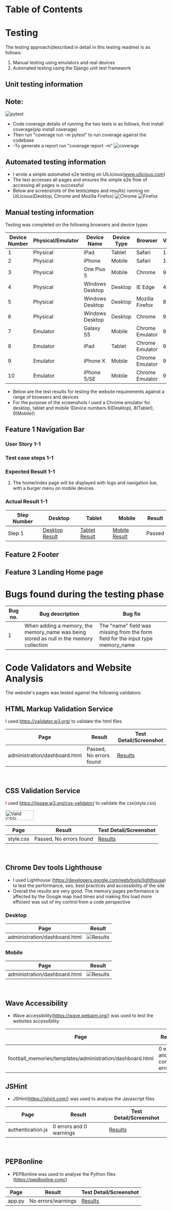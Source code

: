 # Table of Contents



# Testing
The testing approach(described in detail in this testing readme) is as follows:
1. Manual testing using emulators and real devices
2. Automated testing using the Django unit test framework

## Unit testing information
Note: 
- 
![pytest](football_memories/static/images/testing/pytest.PNG)
- Code coverage details of running the two tests is as follows, first install coverage(pip install coverage)
- Then run "coverage run -m pytest" to run coverage against the codebase
- -To generate a report run "coverage report -m"
![coverage](football_memories/static/images/testing/coverage_report.PNG)

## Automated testing information
- I wrote a simple automated e2e testing on UILIcious(www.uilicious.com)
- The test accesses all pages and ensures the simple e2e flow of accessing all pages is successful
- Below are screenshots of the tests(steps and results) running on UILicious(Desktop, Chrome and Mozilla Firefox)
![Chrome](football_memories/static/images/testing/chrome_automation.PNG)
![Firefox](football_memories/static/images/testing/mozilla_automation.PNG)

## Manual testing information
Testing was completed on the following browsers and device types

Device Number | Physical/Emulator | Device Name | Device Type | Browser | Version
------------ | ------------ | ------------- | ------------- | ------------- | -------------
1 | Physical | iPad | Tablet |  Safari | 14.4 |
2 | Physical | iPhone | Mobile |Safari | 14.4 |
3 | Physical | One Plus 5 | Mobile | Chrome | 91.0 |
4 | Physical | Windows Desktop| Desktop | IE Edge | 42.0 |
5 | Physical | Windows Desktop| Desktop | Mozilla Firefox | 85.0 |
6 | Physical | Windows Desktop| Desktop | Chrome | 91.0 |
7 | Emulator | Galaxy S5 | Mobile | Chrome Emulator | 91.0 |
8 | Emulator | iPad | Tablet | Chrome Emulator | 91.0 |
9 | Emulator | iPhone X | Mobile | Chrome Emulator | 91.0 |
10 | Emulator | iPhone 5/SE | Mobile | Chrome Emulator | 91.0 |

- Below are the test results for testing the website requirements against a range of browsers and devices
- For the purpose of the screenshots I used a Chrome emulator for desktop, tablet and mobile (Device numbers 6(Desktop), 8(Tablet), 9(Mobile))

## Feature 1 Navigation Bar
### User Story 1-1

### Test case steps 1-1

### Expected Result 1-1
1. The home/index page will be displayed with logo and navigation bar, with a burger menu on mobile devices

### Actual Result 1-1
Step Number | Desktop | Tablet | Mobile | Result 
------------ | ------------ | ------------- | ------------- | ------------- |
Step 1 | [Desktop Result](football_memories/static/images/testing/index_desktop.png)  | [Tablet Result](football_memories/static/images/testing/index_tablet.png) |[Mobile Result](football_memories/static/images/testing/index_mobile.png) | Passed |

## Feature 2 Footer

## Feature 3 Landing Home page


# Bugs found during the testing phase

Bug no. | Bug description |  Bug fix |
------------ | ------------- | ------------- | 
1 | When adding a memory, the memory_name was being stored as null in the memory collection| The "name" field was missing from the form field for the input type memory_name


# Code Validators and Website Analysis
The website's pages was tested against the following validators:

## HTML Markup Validation Service
I used https://validator.w3.org/ to validate the html files

Page | Result | Test Detail/Screenshot
------------ | ------------- | -------------
administration/dashboard.html | Passed, No errors found | [Results](football_memories/static/images/html_validation/dashboard_html_validation.PNG)

<br>

## CSS Validation Service
I used https://jigsaw.w3.org/css-validator/ to validate the css(style.css)
<p>
    <a href="https://jigsaw.w3.org/css-validator/check/referer">
        <img style="border:0;width:88px;height:31px"
            src="https://jigsaw.w3.org/css-validator/images/vcss"
            alt="Valid CSS!" />
    </a>
</p>

Page | Result | Test Detail/Screenshot
------------ | ------------- | -------------
style.css | Passed, No errors found | [Results](football_memories/static/images/css_validation/css_validation.PNG)

<br>

## Chrome Dev tools Lighthouse 

- I used Lighthouse (https://developers.google.com/web/tools/lighthouse) to test the performance, seo, best practices and accessibility of the site
- Overall the results are very good. The memory pages performance is affected by the Google map load times and making this load more efficient was out of my control from a code perspective 

### Desktop
Page | Result 
------------ | ------------- 
administration/dashboard.html |  ![Results](football_memories/static/images/lighthouse_validation/dashboard_desktop.PNG)

### Mobile
Page | Result
------------ | ------------- 
administration/dashboard.html |  ![Results](football_memories/static/images/lighthouse_validation/dashboard_mobile.PNG)

<br>

## Wave Accessibility
- Wave accessibility(https://wave.webaim.org/) was used to test the websites accessibility

Page | Result | Test Detail/Screenshot
------------ | ------------- | -------------
football_memories/templates/administration/dashboard.html | 0 errors and 0 contrast errors| [Results](football_memories/static/images/wave_validation/wave_dashboard.PNG)

## JSHint
- JSHint(https://jshint.com/) was used to analyse the Javascript files

Page | Result | Test Detail/Screenshot
------------ | ------------- | -------------
authentication.js | 0 errors and 0 warnings | [Results](football_memories/static/images/jshint/authentication.PNG)

<br>

## PEP8online
- PEP8online was used to analyse the Python files (https://pep8online.com/)

Page | Result | Test Detail/Screenshot
------------ | ------------- | -------------
app.py | No errors/warnings | [Results](football_memories/static/images/pep8/app.PNG)

